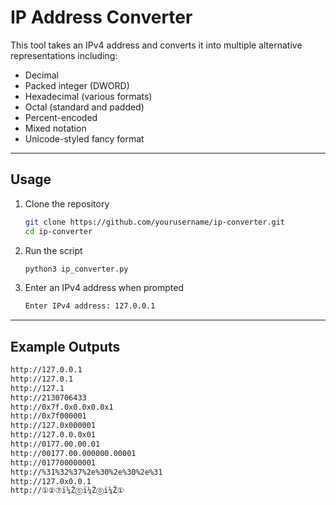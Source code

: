 # IP Address Converter

This tool takes an IPv4 address and converts it into multiple alternative representations including:

- Decimal
- Packed integer (DWORD)
- Hexadecimal (various formats)
- Octal (standard and padded)
- Percent-encoded
- Mixed notation
- Unicode-styled fancy format

---

## Usage

1. Clone the repository
   ```bash
   git clone https://github.com/yourusername/ip-converter.git
   cd ip-converter
2. Run the script
   ```bash
   python3 ip_converter.py
3. Enter an IPv4 address when prompted
   ```bash
   Enter IPv4 address: 127.0.0.1

---

## Example Outputs
   ```bash
http://127.0.0.1
http://127.0.1
http://127.1
http://2130706433
http://0x7f.0x0.0x0.0x1
http://0x7f000001
http://127.0x000001
http://127.0.0.0x01
http://0177.00.00.01
http://00177.00.000000.00001
http://017700000001
http://%31%32%37%2e%30%2e%30%2e%31
http://127.0x0.0.1
http://①②⑦ï¼Ž⓪ï¼Ž⓪ï¼Ž①
